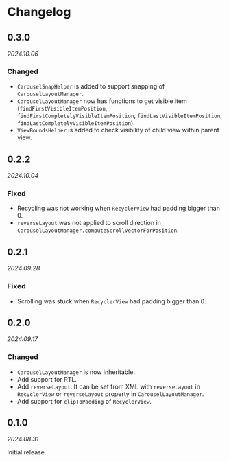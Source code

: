 # Changelog

## 0.3.0

_2024.10.06_

### Changed

- `CarouselSnapHelper` is added to support snapping of `CarouselLayoutManager`.
- `CarouselLayoutManager` now has functions to get visible item (`findFirstVisibleItemPosition`, `findFirstCompletelyVisibleItemPosition`, `findLastVisibleItemPosition`, `findLastCompletelyVisibleItemPosition`).
- `ViewBoundsHelper` is added to check visibility of child view within parent view.

## 0.2.2

_2024.10.04_

### Fixed

- Recycling was not working when `RecyclerView` had padding bigger than 0.
- `reverseLayout` was not applied to scroll direction in `CarouselLayoutManager.computeScrollVectorForPosition`.

## 0.2.1

_2024.09.28_

### Fixed

- Scrolling was stuck when `RecyclerView` had padding bigger than 0.

## 0.2.0

_2024.09.17_

### Changed

- `CarouselLayoutManager` is now inheritable.
- Add support for RTL.
- Add `reverseLayout`. It can be set from XML with `reverseLayout` in `RecyclerView` or `reverseLayout` property in `CarouselLayoutManager`.
- Add support for `clipToPadding` of `RecyclerView`.

## 0.1.0

_2024.08.31_

Initial release.

